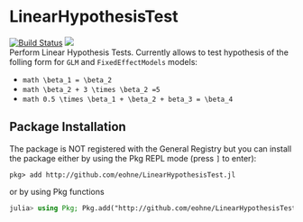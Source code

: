 # LinearHypothesisTest
[![Build Status](https://github.com/eohne/LinearHypothesisTest.jl/actions/workflows/CI.yml/badge.svg)](https://github.com/eohne/LinearHypothesisTest.jl/actions/workflows/CI.yml)
[![][docs-stable-img]][docs-stable-url]  
Perform Linear Hypothesis Tests. Currently allows to test hypothesis of the folling form for `GLM` and `FixedEffectModels` models:
 * `math \beta_1 = \beta_2`
 * `math \beta_2 + 3 \times \beta_2 =5`
 * `math 0.5 \times \beta_1 + \beta_2 + beta_3 = \beta_4`

## Package Installation

The package is NOT registered with the General Registry but you can install the package either by using the Pkg REPL mode (press `]` to enter):
```
pkg> add http://github.com/eohne/LinearHypothesisTest.jl
```
or by using Pkg functions
```julia
julia> using Pkg; Pkg.add("http://github.com/eohne/LinearHypothesisTest.jl")
```

[docs-stable-img]: https://img.shields.io/badge/docs-dev-blue.svg
[docs-stable-url]: https://eohne.github.io/LinearHypothesisTest.jl/dev/